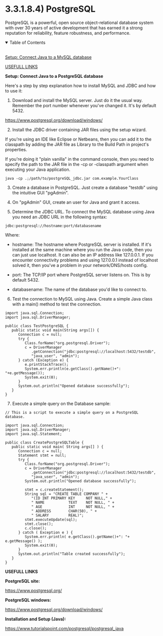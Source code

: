 # 3.3.1.8.4) PostgreSQL

PostgreSQL is a powerful, open source object-relational database system with over 30 years of active development that has earned it a strong reputation for reliability, feature robustness, and performance.

<details open>
<summary>Table of Contents</summary>
<br>

[Setup: Connect Java to a MySQL database](#h1)

[USEFULL LINKS](#h2)

</details>

<a name="h1"/>

**Setup: Connect Java to a PostgreSQL database**

Here's a step by step explanation how to install MySQL and JDBC and how to use it:

1) Download and install the MySQL server. Just do it the usual way. Remember the port number whenever you've changed it. It's by default 5432.

https://www.postgresql.org/download/windows/

2) Install the JDBC driver containing JAR files using the setup wizard.

If you're using an IDE like Eclipse or Netbeans, then you can add it to the classpath by adding the JAR file as Library to the Build Path in project's properties.

If you're doing it "plain vanilla" in the command console, then you need to specify the path to the JAR file in the -cp or -classpath argument when executing your Java application.
```
java -cp .;/path/to/postgreSQL_jdbc.jar com.example.YourClass
```

3) Create a database in PostgreSQL. Just create a database "testdb" using the intuitive GUI "pgAdmin".

4) On "pgAdmin" GUI, create an user for Java and grant it access.

5) Determine the JDBC URL. To connect the MySQL database using Java you need an JDBC URL in the following syntax:
```
jdbc:postgresql://hostname:port/databasename
```

Where:

* hostname: The hostname where PostgreSQL server is installed. If it's installed at the same machine where you run the Java code, then you can just use localhost. It can also be an IP address like 127.0.0.1. If you encounter connectivity problems and using 127.0.0.1 instead of localhost solved it, then you've a problem in your network/DNS/hosts config.

* port: The TCP/IP port where PostgreSQL server listens on. This is by default 5432.

* databasename: The name of the database you'd like to connect to.

6) Test the connection to MySQL using Java. Create a simple Java class with a main() method to test the connection.
```
import java.sql.Connection;
import java.sql.DriverManager;

public class TestPostgreSQL {
   public static void main(String args[]) {
      Connection c = null;
      try {
         Class.forName("org.postgresql.Driver");
         c = DriverManager
            .getConnection("jdbc:postgresql://localhost:5432/testdb",
            "java_user", "admin");
      } catch (Exception e) {
         e.printStackTrace();
         System.err.println(e.getClass().getName()+": "+e.getMessage());
         System.exit(0);
      }
      System.out.println("Opened database successfully");
   }
}
```

7) Execute a simple query on the Database sample:
```
// This is a script to execute a simple query on a PostgreSQL database.

import java.sql.Connection;
import java.sql.DriverManager;
import java.sql.Statement;

public class CreatePostgreSQLTable {
   public static void main( String args[] ) {
      Connection c = null;
      Statement stmt = null;
      try {
         Class.forName("org.postgresql.Driver");
         c = DriverManager
            .getConnection("jdbc:postgresql://localhost:5432/testdb",
            "java_user", "admin");
         System.out.println("Opened database successfully");

         stmt = c.createStatement();
         String sql = "CREATE TABLE COMPANY " +
            "(ID INT PRIMARY KEY     NOT NULL," +
            " NAME           TEXT    NOT NULL, " +
            " AGE            INT     NOT NULL, " +
            " ADDRESS        CHAR(50), " +
            " SALARY         REAL)";
         stmt.executeUpdate(sql);
         stmt.close();
         c.close();
      } catch ( Exception e ) {
         System.err.println( e.getClass().getName()+": "+ e.getMessage() );
         System.exit(0);
      }
      System.out.println("Table created successfully");
   }
}
```

<a name="h2"/>

**USEFULL LINKS**

**PostgreSQL site:**

https://www.postgresql.org/

**PostgreSQL windows:**

https://www.postgresql.org/download/windows/

**Installation and Setup (Java):**

https://www.tutorialspoint.com/postgresql/postgresql_java
